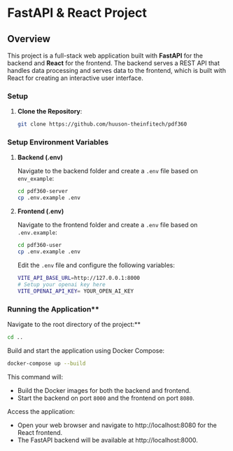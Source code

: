 # FastAPI & React Project

## Overview

This project is a full-stack web application built with **FastAPI** for the backend and **React** for the frontend. The backend serves a REST API that handles data processing and serves data to the frontend, which is built with React for creating an interactive user interface.

### Setup

1. **Clone the Repository**:
   ```bash
   git clone https://github.com/huuson-theinfitech/pdf360

   ```

### Setup Environment Variables

1. **Backend (.env)**

   Navigate to the backend folder and create a `.env` file based on `env_example`:

   ```bash
   cd pdf360-server
   cp .env.example .env

   ```

2. **Frontend (.env)**

   Navigate to the frontend folder and create a `.env` file based on `.env.example`:

   ```bash
   cd pdf360-user
   cp .env.example .env
   ```

   Edit the `.env` file and configure the following variables:

   ```bash
   VITE_API_BASE_URL=http://127.0.0.1:8000
   # Setup your openai key here
   VITE_OPENAI_API_KEY= YOUR_OPEN_AI_KEY
   ```

### Running the Application\*\*

Navigate to the root directory of the project:\*\*

```bash
cd ..
```

Build and start the application using Docker Compose:

```bash
docker-compose up --build
```

This command will:

- Build the Docker images for both the backend and frontend.
- Start the backend on port `8000` and the frontend on port `8080`.

Access the application:

- Open your web browser and navigate to http://localhost:8080 for the React frontend.
- The FastAPI backend will be available at http://localhost:8000.
